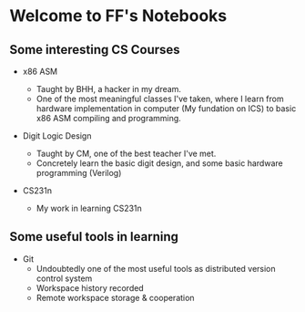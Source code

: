 # Welcome to FF's Notebooks

## Some interesting CS Courses

- x86 ASM
    - Taught by BHH, a hacker in my dream.
    - One of the most meaningful classes I've taken, where I learn from hardware implementation in computer (My fundation on ICS) to basic x86 ASM compiling and programming. 

- Digit Logic Design
    - Taught by CM, one of the best teacher I've met.
    - Concretely learn the basic digit design, and some basic hardware programming (Verilog)

- CS231n
    - My work in learning CS231n

## Some useful tools in learning

- Git
    - Undoubtedly one of the most useful tools as distributed version control system
    - Workspace history recorded
    - Remote workspace storage & cooperation